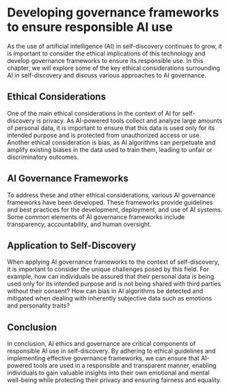 Developing governance frameworks to ensure responsible AI use
=====================================================================================================================

As the use of artificial intelligence (AI) in self-discovery continues to grow, it is important to consider the ethical implications of this technology and develop governance frameworks to ensure its responsible use. In this chapter, we will explore some of the key ethical considerations surrounding AI in self-discovery and discuss various approaches to AI governance.

Ethical Considerations
----------------------

One of the main ethical considerations in the context of AI for self-discovery is privacy. As AI-powered tools collect and analyze large amounts of personal data, it is important to ensure that this data is used only for its intended purpose and is protected from unauthorized access or use. Another ethical consideration is bias, as AI algorithms can perpetuate and amplify existing biases in the data used to train them, leading to unfair or discriminatory outcomes.

AI Governance Frameworks
------------------------

To address these and other ethical considerations, various AI governance frameworks have been developed. These frameworks provide guidelines and best practices for the development, deployment, and use of AI systems. Some common elements of AI governance frameworks include transparency, accountability, and human oversight.

Application to Self-Discovery
-----------------------------

When applying AI governance frameworks to the context of self-discovery, it is important to consider the unique challenges posed by this field. For example, how can individuals be assured that their personal data is being used only for its intended purpose and is not being shared with third parties without their consent? How can bias in AI algorithms be detected and mitigated when dealing with inherently subjective data such as emotions and personality traits?

Conclusion
----------

In conclusion, AI ethics and governance are critical components of responsible AI use in self-discovery. By adhering to ethical guidelines and implementing effective governance frameworks, we can ensure that AI-powered tools are used in a responsible and transparent manner, enabling individuals to gain valuable insights into their own emotional and mental well-being while protecting their privacy and ensuring fairness and equality.

